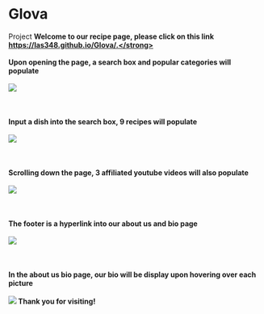 # Glova
Project
<strong>Welcome to our recipe page, please click on this link https://las348.github.io/Glova/.</strong>
<br><br>
<strong>Upon opening the page, a search box and popular categories will populate</strong>
<br><br>
![](/images/Read-me-pics/opening.JPG)
<br><br><br><br>
<strong>Input a dish into the search box, 9 recipes will populate</strong>
<br><br>
![](/images/Read-me-pics/search.JPG)
<br><br><br><br>
<strong>Scrolling down the page, 3 affiliated youtube videos will also populate</strong>
<br><br>
![](/images/Read-me-pics/recipes-with-video.JPG)
<br><br><br><br>
<strong>The footer is a hyperlink into our about us and bio page</strong>
<br><br>
![](/images/Read-me-pics/footer-to-bio.JPG)
<br><br><br><br>
<strong>In the about us bio page, our bio will be display upon hovering over each picture</strong>
<br><br>
![](/images/Read-me-pics/bio.JPG)
<strong>Thank you for visiting!</strong>
